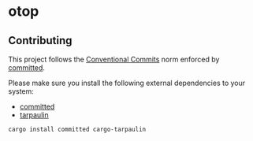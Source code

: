 # otop




## Contributing

This project follows the [Conventional Commits](https://www.conventionalcommits.org/en/v1.0.0/) norm enforced by [committed](https://github.com/crate-ci/committed).

Please make sure you install the following external dependencies to your system:

- [committed](https://github.com/crate-ci/committed)
- [tarpaulin](https://github.com/xd009642/tarpaulin)

```bash
cargo install committed cargo-tarpaulin
```
